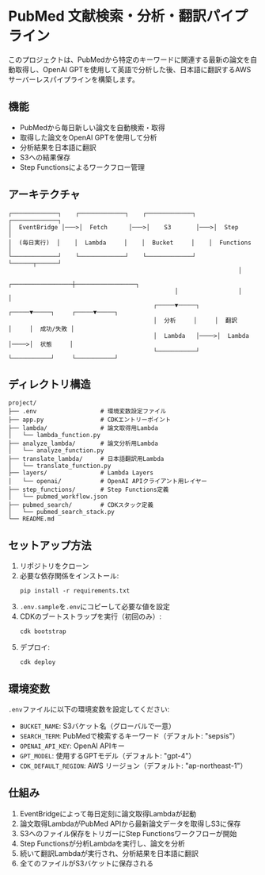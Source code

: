 # PubMed 文献検索・分析・翻訳パイプライン

このプロジェクトは、PubMedから特定のキーワードに関連する最新の論文を自動取得し、OpenAI GPTを使用して英語で分析した後、日本語に翻訳するAWSサーバーレスパイプラインを構築します。

## 機能

- PubMedから毎日新しい論文を自動検索・取得
- 取得した論文をOpenAI GPTを使用して分析
- 分析結果を日本語に翻訳
- S3への結果保存
- Step Functionsによるワークフロー管理

## アーキテクチャ

```
┌─────────────┐    ┌─────────────┐    ┌─────────────┐    ┌─────────────┐
│  EventBridge │───>│  Fetch      │───>│    S3       │───>│  Step       │
│  (毎日実行)  │    │  Lambda     │    │  Bucket     │    │  Functions  │
└─────────────┘    └─────────────┘    └─────────────┘    └──────┬──────┘
                                                                 │
                                               ┌─────────────────┼─────────────────┐
                                               │                 │                 │
                                         ┌─────▼─────┐     ┌─────▼─────┐     ┌─────▼─────┐
                                         │  分析     │     │  翻訳     │     │  成功/失敗 │
                                         │  Lambda   │────>│  Lambda   │────>│  状態     │
                                         └───────────┘     └───────────┘     └───────────┘
```

## ディレクトリ構造

```
project/
├── .env                  # 環境変数設定ファイル
├── app.py                # CDKエントリーポイント
├── lambda/               # 論文取得用Lambda
│   └── lambda_function.py
├── analyze_lambda/       # 論文分析用Lambda
│   └── analyze_function.py
├── translate_lambda/     # 日本語翻訳用Lambda
│   └── translate_function.py
├── layers/               # Lambda Layers
│   └── openai/           # OpenAI APIクライアント用レイヤー
├── step_functions/       # Step Functions定義
│   └── pubmed_workflow.json
├── pubmed_search/        # CDKスタック定義
│   └── pubmed_search_stack.py
└── README.md
```

## セットアップ方法

1. リポジトリをクローン
2. 必要な依存関係をインストール:
   ```
   pip install -r requirements.txt
   ```
3. `.env.sample`を`.env`にコピーして必要な値を設定
4. CDKのブートストラップを実行（初回のみ）:
   ```
   cdk bootstrap
   ```
5. デプロイ:
   ```
   cdk deploy
   ```

## 環境変数

`.env`ファイルに以下の環境変数を設定してください:

- `BUCKET_NAME`: S3バケット名（グローバルで一意）
- `SEARCH_TERM`: PubMedで検索するキーワード（デフォルト: "sepsis"）
- `OPENAI_API_KEY`: OpenAI APIキー
- `GPT_MODEL`: 使用するGPTモデル（デフォルト: "gpt-4"）
- `CDK_DEFAULT_REGION`: AWS リージョン（デフォルト: "ap-northeast-1"）

## 仕組み

1. EventBridgeによって毎日定刻に論文取得Lambdaが起動
2. 論文取得LambdaがPubMed APIから最新論文データを取得しS3に保存
3. S3へのファイル保存をトリガーにStep Functionsワークフローが開始
4. Step Functionsが分析Lambdaを実行し、論文を分析
5. 続いて翻訳Lambdaが実行され、分析結果を日本語に翻訳
6. 全てのファイルがS3バケットに保存される
